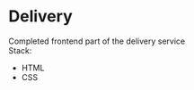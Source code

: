 # Delivery
<div>Completed frontend part of the delivery service</div>
<div>Stack:</div>
<ul>
  <li>HTML</li>
  <li>CSS</li>
</ul>
